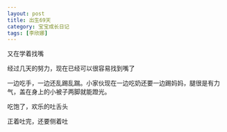 ```yaml
---
layout: post
title: 出生69天
category: 宝宝成长日记
tags: [李欣娜]
---
```

又在学着找嘴
<img src="http://lh6.ggpht.com/veryfaint/SHH5jtdihrI/AAAAAAAAATE/PHXUn1QDCk4/100_3384.JPG?imgmax=720" alt="">

经过几天的努力，现在已经可以很容易找到嘴了
<img src="http://lh6.ggpht.com/veryfaint/SHH5j1tZUjI/AAAAAAAAATM/v-po_Ic8MMY/100_3402.JPG?imgmax=720" alt="">

一边吃手，一边还乱踢乱踹。小家伙现在一边吃奶还要一边踢妈妈，腿很是有力气，盖在身上的小被子两脚就能蹬光。
<img src="http://lh4.ggpht.com/veryfaint/SHH5j6Gf7LI/AAAAAAAAATU/bvJvo6rC5lY/100_3405.JPG?imgmax=720" alt="">

吃饱了，欢乐的吐舌头
<img src="http://lh5.ggpht.com/veryfaint/SHH5i4OcvLI/AAAAAAAAAS0/8cUWUCwt6lE/100_3464.JPG?imgmax=720" alt="">

正着吐完，还要侧着吐
<img src="http://lh3.ggpht.com/veryfaint/SHH5jG25iZI/AAAAAAAAAS8/ISCh_QhQhvQ/100_3465.JPG?imgmax=720" alt="">